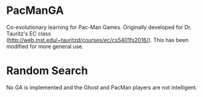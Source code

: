 # PacManGA
Co-evolutionary learning for Pac-Man Games. Originally developed for Dr. Tauritz's EC class (http://web.mst.edu/~tauritzd/courses/ec/cs5401fs2016/). This has been modified for more general use.

# Random Search
No GA is implemented and the Ghost and PacMan players are not intelligent.
